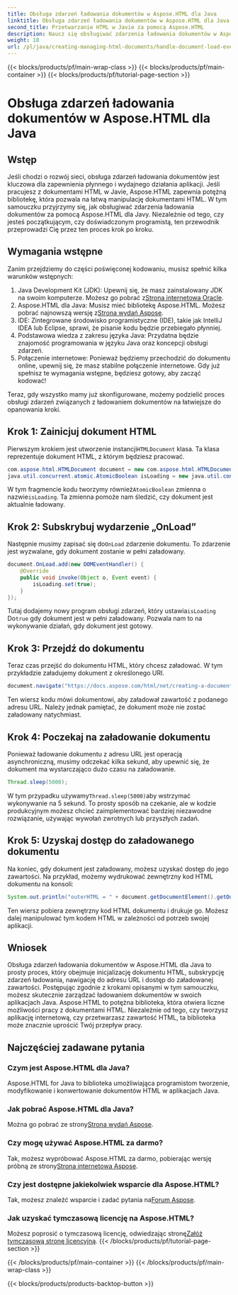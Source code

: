 ```yaml
---
title: Obsługa zdarzeń ładowania dokumentów w Aspose.HTML dla Java
linktitle: Obsługa zdarzeń ładowania dokumentów w Aspose.HTML dla Java
second_title: Przetwarzanie HTML w Javie za pomocą Aspose.HTML
description: Naucz się obsługiwać zdarzenia ładowania dokumentów w Aspose.HTML dla Java dzięki temu przewodnikowi krok po kroku. Ulepsz swoje aplikacje internetowe.
weight: 18
url: /pl/java/creating-managing-html-documents/handle-document-load-events/
---
```


{{< blocks/products/pf/main-wrap-class >}}
{{< blocks/products/pf/main-container >}}
{{< blocks/products/pf/tutorial-page-section >}}

# Obsługa zdarzeń ładowania dokumentów w Aspose.HTML dla Java

## Wstęp
Jeśli chodzi o rozwój sieci, obsługa zdarzeń ładowania dokumentów jest kluczowa dla zapewnienia płynnego i wydajnego działania aplikacji. Jeśli pracujesz z dokumentami HTML w Javie, Aspose.HTML zapewnia potężną bibliotekę, która pozwala na łatwą manipulację dokumentami HTML. W tym samouczku przyjrzymy się, jak obsługiwać zdarzenia ładowania dokumentów za pomocą Aspose.HTML dla Javy. Niezależnie od tego, czy jesteś początkującym, czy doświadczonym programistą, ten przewodnik przeprowadzi Cię przez ten proces krok po kroku.
## Wymagania wstępne
Zanim przejdziemy do części poświęconej kodowaniu, musisz spełnić kilka warunków wstępnych:
1.  Java Development Kit (JDK): Upewnij się, że masz zainstalowany JDK na swoim komputerze. Możesz go pobrać z[Strona internetowa Oracle](https://www.oracle.com/java/technologies/javase-jdk11-downloads.html).
2. Aspose.HTML dla Java: Musisz mieć bibliotekę Aspose.HTML. Możesz pobrać najnowszą wersję z[Strona wydań Aspose](https://releases.aspose.com/html/java/).
3. IDE: Zintegrowane środowisko programistyczne (IDE), takie jak IntelliJ IDEA lub Eclipse, sprawi, że pisanie kodu będzie przebiegało płynniej.
4. Podstawowa wiedza z zakresu języka Java: Przydatna będzie znajomość programowania w języku Java oraz koncepcji obsługi zdarzeń.
5. Połączenie internetowe: Ponieważ będziemy przechodzić do dokumentu online, upewnij się, że masz stabilne połączenie internetowe.
Gdy już spełnisz te wymagania wstępne, będziesz gotowy, aby zacząć kodować!

Teraz, gdy wszystko mamy już skonfigurowane, możemy podzielić proces obsługi zdarzeń związanych z ładowaniem dokumentów na łatwiejsze do opanowania kroki.
## Krok 1: Zainicjuj dokument HTML
 Pierwszym krokiem jest utworzenie instancji`HTMLDocument` klasa. Ta klasa reprezentuje dokument HTML, z którym będziesz pracować.
```java
com.aspose.html.HTMLDocument document = new com.aspose.html.HTMLDocument();
java.util.concurrent.atomic.AtomicBoolean isLoading = new java.util.concurrent.atomic.AtomicBoolean(false);
```
 W tym fragmencie kodu tworzymy również`AtomicBoolean` zmienna o nazwie`isLoading`. Ta zmienna pomoże nam śledzić, czy dokument jest aktualnie ładowany.
## Krok 2: Subskrybuj wydarzenie „OnLoad”
Następnie musimy zapisać się do`OnLoad` zdarzenie dokumentu. To zdarzenie jest wyzwalane, gdy dokument zostanie w pełni załadowany. 
```java
document.OnLoad.add(new DOMEventHandler() {
    @Override
    public void invoke(Object o, Event event) {
        isLoading.set(true);
    }
});
```
 Tutaj dodajemy nowy program obsługi zdarzeń, który ustawia`isLoading` Do`true` gdy dokument jest w pełni załadowany. Pozwala nam to na wykonywanie działań, gdy dokument jest gotowy.
## Krok 3: Przejdź do dokumentu
Teraz czas przejść do dokumentu HTML, który chcesz załadować. W tym przykładzie załadujemy dokument z określonego URI.
```java
document.navigate("https://docs.aspose.com/html/net/creating-a-document/document.html");
```
Ten wiersz kodu mówi dokumentowi, aby załadował zawartość z podanego adresu URL. Należy jednak pamiętać, że dokument może nie zostać załadowany natychmiast.
## Krok 4: Poczekaj na załadowanie dokumentu
Ponieważ ładowanie dokumentu z adresu URL jest operacją asynchroniczną, musimy odczekać kilka sekund, aby upewnić się, że dokument ma wystarczająco dużo czasu na załadowanie. 
```java
Thread.sleep(5000);
```
 W tym przypadku używamy`Thread.sleep(5000)`aby wstrzymać wykonywanie na 5 sekund. To prosty sposób na czekanie, ale w kodzie produkcyjnym możesz chcieć zaimplementować bardziej niezawodne rozwiązanie, używając wywołań zwrotnych lub przyszłych zadań.
## Krok 5: Uzyskaj dostęp do załadowanego dokumentu
Na koniec, gdy dokument jest załadowany, możesz uzyskać dostęp do jego zawartości. Na przykład, możemy wydrukować zewnętrzny kod HTML dokumentu na konsoli:
```java
System.out.println("outerHTML = " + document.getDocumentElement().getOuterHTML());
```
Ten wiersz pobiera zewnętrzny kod HTML dokumentu i drukuje go. Możesz dalej manipulować tym kodem HTML w zależności od potrzeb swojej aplikacji.
## Wniosek
Obsługa zdarzeń ładowania dokumentów w Aspose.HTML dla Java to prosty proces, który obejmuje inicjalizację dokumentu HTML, subskrypcję zdarzeń ładowania, nawigację do adresu URL i dostęp do załadowanej zawartości. Postępując zgodnie z krokami opisanymi w tym samouczku, możesz skutecznie zarządzać ładowaniem dokumentów w swoich aplikacjach Java.
Aspose.HTML to potężna biblioteka, która otwiera liczne możliwości pracy z dokumentami HTML. Niezależnie od tego, czy tworzysz aplikację internetową, czy przetwarzasz zawartość HTML, ta biblioteka może znacznie uprościć Twój przepływ pracy.
## Najczęściej zadawane pytania
### Czym jest Aspose.HTML dla Java?
Aspose.HTML for Java to biblioteka umożliwiająca programistom tworzenie, modyfikowanie i konwertowanie dokumentów HTML w aplikacjach Java.
### Jak pobrać Aspose.HTML dla Java?
 Można go pobrać ze strony[Strona wydań Aspose](https://releases.aspose.com/html/java/).
### Czy mogę używać Aspose.HTML za darmo?
 Tak, możesz wypróbować Aspose.HTML za darmo, pobierając wersję próbną ze strony[Strona internetowa Aspose](https://releases.aspose.com/).
### Czy jest dostępne jakiekolwiek wsparcie dla Aspose.HTML?
 Tak, możesz znaleźć wsparcie i zadać pytania na[Forum Aspose](https://forum.aspose.com/c/html/29).
### Jak uzyskać tymczasową licencję na Aspose.HTML?
 Możesz poprosić o tymczasową licencję, odwiedzając stronę[Załóż tymczasową stronę licencyjną](https://purchase.aspose.com/temporary-license/).
{{< /blocks/products/pf/tutorial-page-section >}}

{{< /blocks/products/pf/main-container >}}
{{< /blocks/products/pf/main-wrap-class >}}

{{< blocks/products/products-backtop-button >}}
